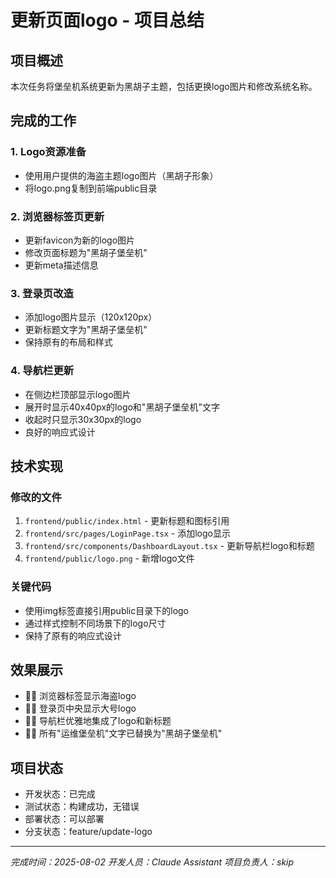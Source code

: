 # 更新页面logo - 项目总结

## 项目概述
本次任务将堡垒机系统更新为黑胡子主题，包括更换logo图片和修改系统名称。

## 完成的工作

### 1. Logo资源准备
- 使用用户提供的海盗主题logo图片（黑胡子形象）
- 将logo.png复制到前端public目录

### 2. 浏览器标签页更新
- 更新favicon为新的logo图片
- 修改页面标题为"黑胡子堡垒机"
- 更新meta描述信息

### 3. 登录页改造
- 添加logo图片显示（120x120px）
- 更新标题文字为"黑胡子堡垒机"
- 保持原有的布局和样式

### 4. 导航栏更新
- 在侧边栏顶部显示logo图片
- 展开时显示40x40px的logo和"黑胡子堡垒机"文字
- 收起时只显示30x30px的logo
- 良好的响应式设计

## 技术实现

### 修改的文件
1. `frontend/public/index.html` - 更新标题和图标引用
2. `frontend/src/pages/LoginPage.tsx` - 添加logo显示
3. `frontend/src/components/DashboardLayout.tsx` - 更新导航栏logo和标题
4. `frontend/public/logo.png` - 新增logo文件

### 关键代码
- 使用img标签直接引用public目录下的logo
- 通过样式控制不同场景下的logo尺寸
- 保持了原有的响应式设计

## 效果展示
- 🏴‍☠️ 浏览器标签显示海盗logo
- 🏴‍☠️ 登录页中央显示大号logo
- 🏴‍☠️ 导航栏优雅地集成了logo和新标题
- 🏴‍☠️ 所有"运维堡垒机"文字已替换为"黑胡子堡垒机"

## 项目状态
- 开发状态：已完成
- 测试状态：构建成功，无错误
- 部署状态：可以部署
- 分支状态：feature/update-logo

---
*完成时间：2025-08-02*
*开发人员：Claude Assistant*
*项目负责人：skip*